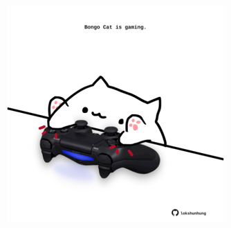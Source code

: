 <!-- built at 12/02/2025, 07:00:51 UTC -->
<p align="center">
  <img width="500" height="500" src="./ReadmeImage.svg">
</p>
